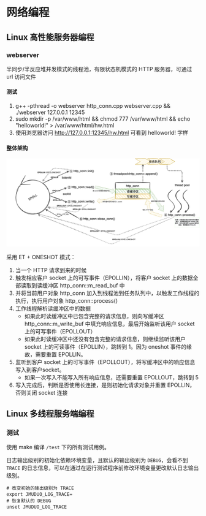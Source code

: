 # 网络编程

## Linux 高性能服务器编程

### webserver

半同步/半反应堆并发模式的线程池，有限状态机模式的 HTTP 服务器，可通过 url 访问文件

#### 测试

1. g++ -pthread -o webserver http_conn.cpp webserver.cpp && ./webserver 127.0.0.1 12345
2. sudo mkdir -p /var/www/html && chmod 777 /var/www/html && echo "helloworld!" > /var/www/html/hw.html
3. 使用浏览器访问 http://127.0.0.1:12345/hw.html 可看到 helloworld! 字样

#### 整体架构

![webserver_reactor](./picture/webserver_reactor.jpg)

采用 ET + ONESHOT 模式：
1. 当一个 HTTP 请求到来的时候
2. 触发相应客户 socket 上的可写事件（EPOLLIN），将客户 socket 上的数据全部读取到读缓冲区 http_conn::m_read_buf 中
3. 并将当前用户对象 http_conn 加入到线程池到任务队列中，以触发工作线程的执行，执行用户对象 http_conn::process()
4. 工作线程解析读缓冲区中的数据
    - 如果此时读缓冲区中已包含完整的请求信息，则向写缓冲区  http_conn::m_write_buf 中填充响应信息，最后开始监听该用户 socket 上的可写事件（EPOLLOUT）
    - 如果此时读缓冲区中还没有包含完整的请求信息，则继续监听该用户 socket 上的可读事件（EPOLLIN），跳转到 1。因为 oneshot 事件的缘故，需要重置 EPOLLIN。
5. 监听到客户 socket 上的可写事件（EPOLLOUT），将写缓冲区中的响应信息写入到客户socket。
    - 如果一次写入不能写入所有响应信息，还需要重置 EPOLLOUT，跳转到 5
6. 写入完成后，判断是否使用长连接，是则初始化请求对象并重置 EPOLLIN，否则关闭 socket 连接

## Linux 多线程服务端编程

### 测试

使用 make 编译 `/test` 下的所有测试用例。

日志输出级别的初始化依赖环境变量，且默认的输出级别为 `DEBUG`，会看不到 `TRACE` 的日志信息，可以在通过在运行测试程序前修改环境变量更改默认日志输出级别。

``` shell
# 改变初始的输出级别为 TRACE
export JMUDUO_LOG_TRACE=
# 恢复默认的 DEBUG
unset JMUDUO_LOG_TRACE
```